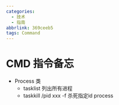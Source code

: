 ```yaml
---
categories:
  - 技术
  - 指南
abbrlink: 369ceeb5
tags: Command
---
```

# CMD 指令备忘

- Process 类
  - tasklist 列出所有进程
  - taskkill /pid xxx -f 杀死指定id process

